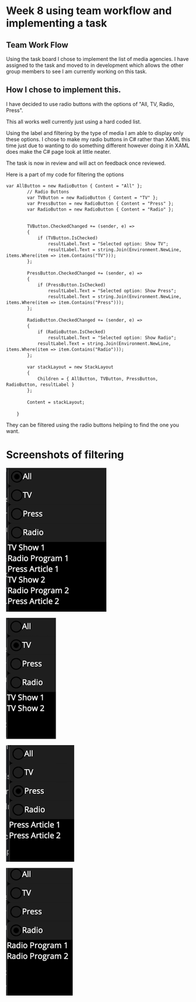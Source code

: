 # Week 8 using team workflow and implementing a task

## Team Work Flow

Using the task board I chose to implement the list of media agencies. I have assigned to the task and moved to in development which allows the other group members to see I am currently working on this task.

## How I chose to implement this.

I have decided to use radio buttons with the options of "All, TV, Radio, Press".

This all works well currently just using a hard coded list. 

Using the label and filtering by the type of media I am able to display only these options. I chose to make my radio buttons in C# rather than XAML this time just due to wanting to do something different however doing it in XAML does make the C# page look at little neater. 

The task is now in review and will act on feedback once reviewed. 

Here is a part of my code for filtering the options


```
var AllButton = new RadioButton { Content = "All" };
        // Radio Buttons
        var TVButton = new RadioButton { Content = "TV" };
        var PressButton = new RadioButton { Content = "Press" };
        var RadioButton = new RadioButton { Content = "Radio" };

```

```

        TVButton.CheckedChanged += (sender, e) =>
        {
            if (TVButton.IsChecked)
                resultLabel.Text = "Selected option: Show TV";
                resultLabel.Text = string.Join(Environment.NewLine, items.Where(item => item.Contains("TV")));
        };

        PressButton.CheckedChanged += (sender, e) =>
        {
            if (PressButton.IsChecked)
                resultLabel.Text = "Selected option: Show Press";
                resultLabel.Text = string.Join(Environment.NewLine, items.Where(item => item.Contains("Press")));
        };

        RadioButton.CheckedChanged += (sender, e) =>
        {
            if (RadioButton.IsChecked)
                resultLabel.Text = "Selected option: Show Radio";
            resultLabel.Text = string.Join(Environment.NewLine, items.Where(item => item.Contains("Radio")));
        };

        var stackLayout = new StackLayout
        {
            Children = { AllButton, TVButton, PressButton, RadioButton, resultLabel }
        };

        Content = stackLayout; 

    }
```

They can be filtered using the radio buttons helpiing to find the one you want. 

# Screenshots of filtering

![AllMedia](/Images/AllMedia.png?raw=true)

![TVMedia](/Images/TVMedia.png?raw=true)

![PressMedia](/Images/PressMedia.png?raw=true)

![RadioMedia](/Images/RadioMedia.png?raw=true)


